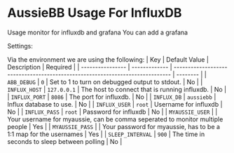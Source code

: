 AussieBB Usage For InfluxDB
===========================
Usage monitor for influxdb and grafana
You can add a grafana 

Settings:

Via the environment we are using the following:
| Key              | Default Value | Description                                                                   | Required |
| ---------------- | ------------- | ----------------------------------------------------------------------------- | -------- |
| `ABB_DEBUG`      | `0`           | Set to 1 to turn on debugged output to stdout.                                | No       |
| `INFLUX_HOST`    | `127.0.0.1`   | The host to connect that is running influxdb.                                 | No       |
| `INFLUX_PORT`    | `8086`        | The port for influxdb.                                                        | No       |
| `INFLUX_DB`      | `aussiebb`    | Influx database to use.                                                       | No       |
| `INFLUX_USER`    | `root`        | Username for influxdb                                                         | No       |
| `INFLUX_PASS`    | `root`        | Password for influxdb                                                         | No       | 
| `MYAUSSIE_USER`  |               | Your username for myaussie, can be comma seperated to monitor multiple people | Yes      |
| `MYAUSSIE_PASS`  |               | Your password for myaussie, has to be a 1:1 map for the usernames             | Yes      |
| `SLEEP_INTERVAL` | `900`         | The time in seconds to sleep between polling                                  | No       |
